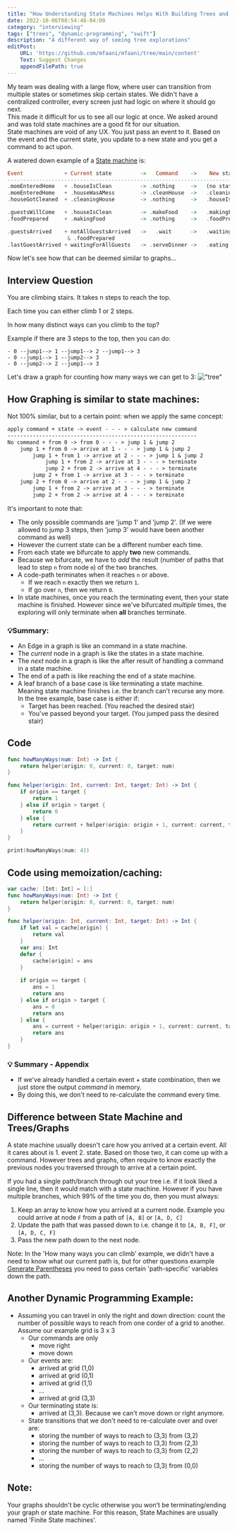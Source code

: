 ```yaml
---
title: "How Understanding State Machines Helps With Building Trees and Graphs"
date: 2022-10-06T08:54:48-04:00
category: "interviewing"
tags: ["trees", "dynamic-programming", "swift"]
description: "A different way of seeing tree explorations"
editPost:
    URL: 'https://github.com/mfaani/mfaani/tree/main/content'
    Text: Suggest Changes
    appendFilePath: true
---
```

My team was dealing with a large flow, where user can transition from multiple states or sometimes skip certain states. We didn't have a centralized controller, every screen just had logic on where it should go next.  
This made it difficult for us to see all our logic at once. We asked around and was told state machines are a good fit for our situation.  
State machines are void of any UX. You just pass an event to it. Based on the event and the current state, you update to a new state and you get a command to act upon. 

A watered down example of a [State machine](https://gist.github.com/andymatuschak/d5f0a8730ad601bcccae97e8398e25b2) is: 

```haskell
Event             + Current state         ->   Command    ->    New state
-----------------------------------------------------------------------------------
.momEnteredHome   + .houseIsClean         -> .nothing     ->   (no state change)
.momEnteredHome   + .houseWasAMess        -> .cleanHouse  ->   .cleaningHouse
.houseGotCleaned  + .cleaningHouse        -> .nothing     ->   .houseIsClean

.guestsWillCome   + .houseIsClean         -> .makeFood    ->   .makingFood
.foodPrepared     + .makingFood           -> .nothing     ->   .foodPrepared

.guestsArrived    + notAllGuestsArrived   ->   .wait      ->   .waitingForAllGuests 
                   & .foodPrepared   
.lastGuestArrived + waitingForAllGuests   -> .serveDinner ->   .eating

```  

Now let's see how that can be deemed similar to graphs...
 
## Interview Question
 
You are climbing stairs. It takes n steps to reach the top.
 
Each time you can either climb 1 or 2 steps. 

In how many distinct ways can you climb to the top?

Example if there are 3 steps to the top, then you can do:
```
- 0 --jump1--> 1 --jump1--> 2 --jump1--> 3 
- 0 --jump1--> 1 --jump2--> 3
- 0 --jump2--> 2 --jump1--> 3
```
Let's draw a graph for counting how many ways we can get to 3: 
!["tree"](/different-paths-to-top-of-stairs.jpg)

## How Graphing is similar to state machines: 
 
Not 100% similar, but to a certain point: when we apply the same concept:  

 
```apache
apply command + state -> event - - - > calculate new command
------------------------------------------------------------
No command + from 0 -> from 0 - - - > jump 1 & jump 2
    jump 1 + from 0 -> arrive at 1 - - - > jump 1 & jump 2
        jump 1 + from 1 -> arrive at 2 - - - > jump 1 & jump 2
            jump 1 + from 2 -> arrive at 3 - - - > terminate
            jump 2 + from 2 -> arrive at 4 - - - > terminate
        jump 2 + from 1 -> arrive at 3 - - - > terminate
    jump 2 + from 0 -> arrive at 2 - - - > jump 1 & jump 2
        jump 1 + from 2 -> arrive at 3 - - - > terminate
        jump 2 + from 2 -> arrive at 4 - - - > terminate
 ```

It's important to note that: 
- The only possible commands are 'jump 1' and 'jump 2'. (If we were allowed to jump 3 steps, then 'jump 3' would have been another command as well)
- However the current state can be a different number each time.
- From each state we bifurcate to apply **two** new commands.
- Because we bifurcate, we have to _add_ the result (number of paths that lead to step `n` from node `m`) of the two branches. 
- A code-path terminates when it reaches `n` or above. 
   - If we reach `n` exactly then we return `1`. 
   - If go over `n`, then we return `0`.
- In state machines, once you reach the terminating event, then your state machine is finished. However since we've bifurcated _multiple_ times, the exploring will only terminate when **all** branches terminate.
 
### 💡Summary: 
- An Edge in a graph is like an command in a state machine.
- The _current_ node in a graph is like the states in a state machine.
- The _next_ node in a graph is like the after result of handling a command in a state machine.
- The end of a path is like reaching the end of a state machine. 
- A leaf branch of a base case is like terminating a state machine. Meaning state machine finishes i.e. the branch can't recurse any more. In the tree example, base case is either if:
    - Target has been reached. (You reached the desired stair)
    - You've passed beyond your target. (You jumped pass the desired stair)

## Code

```swift
func howManyWays(num: Int) -> Int {
    return helper(origin: 0, current: 0, target: num)
}

func helper(origin: Int, current: Int, target: Int) -> Int { 
    if origin == target {
        return 1
    } else if origin > target {
        return 0
    } else {
        return current + helper(origin: origin + 1, current: current, target: target) + helper(origin: origin + 2, current: current, target: target)
    }
}

print(howManyWays(num: 4))
```

## Code using memoization/caching: 

```swift
var cache: [Int: Int] = [:]
func howManyWays(num: Int) -> Int {
    return helper(origin: 0, current: 0, target: num)
}

func helper(origin: Int, current: Int, target: Int) -> Int {
    if let val = cache[origin] {
        return val
    }
    var ans: Int
    defer {
        cache[origin] = ans
    }
    
    if origin == target {
        ans = 1
        return ans
    } else if origin > target {
        ans = 0
        return ans
    } else {
        ans = current + helper(origin: origin + 1, current: current, target: target) + helper(origin: origin + 2, current: current, target: target)
        return ans
    }
}

```
### 💡 Summary - Appendix
- If we've already handled a certain event + state combination, then we just store the output _command_ in memory. 
- By doing this, we don't need to re-calculate the command every time. 

## Difference between State Machine and Trees/Graphs
A state machine usually doesn't care how you arrived at a certain event. All it cares about is 1. event 2. state. Based on those two, it can come up with a command. 
However trees and graphs, often require to know exactly the previous nodes you traversed through to arrive at a certain point. 

If you had a single path/branch through out your tree i.e. if it look liked a single line, then it would match with a state machine. 
However if you have multiple branches, which 99% of the time you do, then you must always:
1. Keep an array to know how you arrived at a current node. Example you could arrive at node `F` from a path of `[A, B]` or `[A, D, C]`
2. Update the path that was passed down to i.e. change it to `[A, B, F]`, or `[A, D, C, F]`
3. Pass the new path down to the next node. 

Note: In the 'How many ways you can climb' example, we didn't have a need to know what our current path is, but for other questions example [Generate Parentheses](https://www.youtube.com/watch?v=s9fokUqJ76A) you need to pass certain 'path-specific' variables down the path.
## Another Dynamic Programming Example: 
- Assuming you can travel in only the right and down direction: count the number of possible ways to reach from one corder of a grid to another. Assume our example grid is 3 x 3
    - Our commands are only 
        - move right
        - move down
    - Our events are: 
        - arrived at grid (1,0)
        - arrived at grid (0,1)
        - arrived at grid (1,1)
        - ...
        - arrived at grid (3,3)
    - Our terminating state is:
        - arrived at (3,3). Because we can't move down or right anymore. 
    - State transitions that we don't need to re-calculate over and over are: 
        - storing the number of ways to reach to (3,3) from (3,2)
        - storing the number of ways to reach to (3,3) from (2,3)
        - storing the number of ways to reach to (3,3) from (2,2)
        - ...
        - storing the number of ways to reach to (3,3) from (0,0)

## Note: 
Your graphs shouldn't be cyclic otherwise you won't be terminating/ending your graph or state machine. For this reason, State Machines are usually named 'Finite State machines'.
